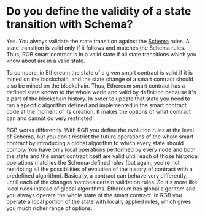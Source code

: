 # Do you define the validity of a state transition with Schema?

Yes. You always validate the state transition against the [Schema](../glossary/schema.md) rules. A state transition is valid only if it follows and matches the Schema rules. Thus, RGB smart contract is in a valid state if all state transitions which you know about are in a valid state.  
  
To compare, in Ethereum the state of a given smart contract is valid if it is mined on the blockchain, and the state change of a smart contract should also be mined on the blockchain. Thus, Ethereum smart contract has a defined state known to the whole world and valid by definition because it's a part of the blockchain history. In order to update that state you need to run a specific algorithm defined and implemented in the smart contract code at the moment of its creation. It makes the options of what contract can and cannot do very restricted.   
  
RGB works differently. With RGB you define the evolution rules at the level of Schema, but you don't restrict the future operations of the whole smart contract by introducing a global algorithm to which every state should comply. You have only local operations performed by every node and both the state and the smart contract itself are valid untill each of those historical operations matches the Schema-defined rules \(but again, you're not restricting all the possibilities of evolution of the history of contract with a predefined algorithm\). Basically, a contract can behave very differently, untill each of the changes matches certain validation rules. So it's more like local rules instead of global algorithms. Ethereum has global algorithm and you always operate the whole state of the smart contract. In RGB you operate a local portion of the state with locally applied rules, which gives you much richer range of options.   



